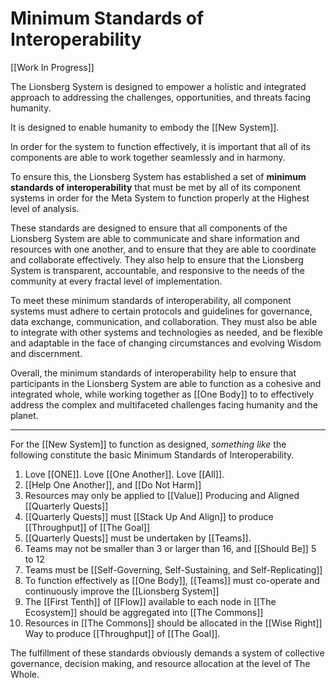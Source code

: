 # Minimum Standards of Interoperability

[[Work In Progress]]  

The Lionsberg System is designed to empower a holistic and integrated approach to addressing the challenges, opportunities, and threats facing humanity. 

It is designed to enable humanity to embody the [[New System]]. 

In order for the system to function effectively, it is important that all of its components are able to work together seamlessly and in harmony. 

To ensure this, the Lionsberg System has established a set of **minimum standards of interoperability** that must be met by all of its component systems in order for the Meta System to function properly at the Highest level of analysis. 

These standards are designed to ensure that all components of the Lionsberg System are able to communicate and share information and resources with one another, and to ensure that they are able to coordinate and collaborate effectively. They also help to ensure that the Lionsberg System is transparent, accountable, and responsive to the needs of the community at every fractal level of implementation.

To meet these minimum standards of interoperability, all component systems must adhere to certain protocols and guidelines for governance, data exchange, communication, and collaboration. They must also be able to integrate with other systems and technologies as needed, and be flexible and adaptable in the face of changing circumstances and evolving Wisdom and discernment.

Overall, the minimum standards of interoperability help to ensure that participants in the Lionsberg System are able to function as a cohesive and integrated whole, while working together as [[One Body]] to  to effectively address the complex and multifaceted challenges facing humanity and the planet.

____
For the [[New System]] to function as designed, *something like* the following constitute the basic Minimum Standards of Interoperability. 

1. Love [[ONE]]. Love [[One Another]]. Love [[All]].  
2. [[Help One Another]], and [[Do Not Harm]]  
3. Resources may only be applied to [[Value]] Producing and Aligned [[Quarterly Quests]]  
4. [[Quarterly Quests]] must [[Stack Up And Align]] to produce [[Throughput]] of [[The Goal]]  
5. [[Quarterly Quests]] must be undertaken by [[Teams]].  
6. Teams may not be smaller than 3 or larger than 16, and [[Should Be]] 5 to 12  
7. Teams must be [[Self-Governing, Self-Sustaining, and Self-Replicating]]  
8. To function effectively as [[One Body]], [[Teams]] must co-operate and continuously improve the [[Lionsberg System]]  
9. The [[First Tenth]] of [[Flow]] available to each node in [[The Ecosystem]] should be aggregated into [[The Commons]]  
10. Resources in [[The Commons]] should be allocated in the [[Wise Right]] Way to produce [[Throughput]] of [[The Goal]]. 

The fulfillment of these standards obviously demands a system of collective governance, decision making, and resource allocation at the level of The Whole. 